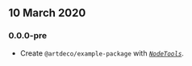 ## 10 March 2020

### 0.0.0-pre

- Create `@artdeco/example-package` with _[`NodeTools`](https://art-deco.github.io/nodetools)_.